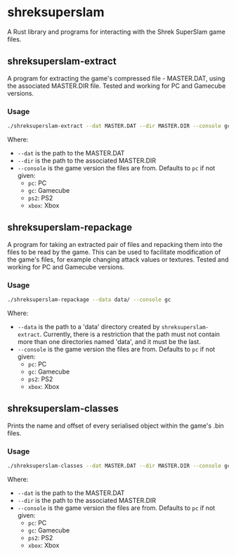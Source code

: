 # shreksuperslam

A Rust library and programs for interacting with the Shrek SuperSlam game files.

## shreksuperslam-extract

A program for extracting the game's compressed file - MASTER.DAT, using the
associated MASTER.DIR file. Tested and working for PC and Gamecube versions.

### Usage

```sh
./shreksuperslam-extract --dat MASTER.DAT --dir MASTER.DIR --console gc
```

Where:

* `--dat` is the path to the MASTER.DAT
* `--dir` is the path to the associated MASTER.DIR
* `--console` is the game version the files are from. Defaults to `pc` if not given:
    - `pc`: PC
    - `gc`: Gamecube
    - `ps2`: PS2
    - `xbox`: Xbox

## shreksuperslam-repackage

A program for taking an extracted pair of files and repacking them into the
files to be read by the game. This can be used to facilitate modification of the
game's files, for example changing attack values or textures. Tested and working
for PC and Gamecube versions.

### Usage

```sh
./shreksuperslam-repackage --data data/ --console gc
```

Where:

* `--data` is the path to a 'data' directory created by `shreksuperslam-extract`.
  Currently, there is a restriction that the path must not contain more than one
  directories named 'data', and it must be the last.
* `--console` is the game version the files are from. Defaults to `pc` if not given:
    - `pc`: PC
    - `gc`: Gamecube
    - `ps2`: PS2
    - `xbox`: Xbox

## shreksuperslam-classes

Prints the name and offset of every serialised object within the game's .bin
files.

### Usage

```sh
./shreksuperslam-classes --dat MASTER.DAT --dir MASTER.DIR --console gc
```

Where:

* `--dat` is the path to the MASTER.DAT
* `--dir` is the path to the associated MASTER.DIR
* `--console` is the game version the files are from. Defaults to `pc` if not given:
    - `pc`: PC
    - `gc`: Gamecube
    - `ps2`: PS2
    - `xbox`: Xbox